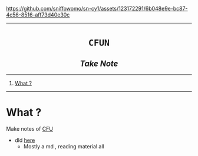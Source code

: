 https://github.com/sniffowomo/sn-cy1/assets/123172291/6b048e9e-bc87-4c56-8516-aff73d40e30c

---

<h1 align="center"><code> CFUN </code></h1>
<h2 align="center"><i> Take Note </i></h2>

---

1. [What ?](#what-)

---

# What ?

Make notes of [CFU](https://github.com/Cyfrin/foundry-full-course-f23)



- dld [here](../cfug/)
  - Mostly a md , reading material all
